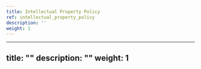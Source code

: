```yaml
---
title: Intellectual Property Policy
ref: intellectual_property_policy
description: ''
weight: 1
---
```

---
title: ""
description: ""
weight: 1
---